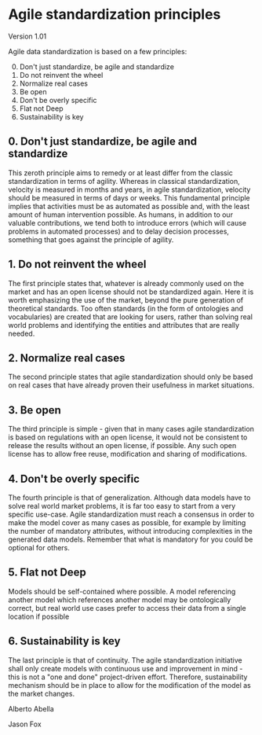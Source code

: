 # Agile standardization principles 
Version 1.01

Agile data standardization is based on a few principles:

0. Don't just standardize, be agile and standardize
1. Do not reinvent the wheel
2. Normalize real cases
3. Be open
4. Don't be overly specific
5. Flat not Deep
6. Sustainability is key


## 0. Don't just standardize, be agile and standardize
This zeroth principle aims to remedy or at least differ from the classic standardization in terms of agility. Whereas in classical standardization, velocity is measured in months and years, in agile standardization, velocity should be measured in terms of days or weeks. This fundamental principle implies that activities must be as automated as possible and, with the least amount of human intervention possible. As humans, in addition to our valuable contributions, we tend both to introduce errors (which will cause problems in automated processes) and to delay decision processes, something that goes against the principle of agility.

## 1. Do not reinvent the wheel
The first principle states that, whatever is already commonly used on the market and has an open license should not be standardized again. Here it is worth emphasizing the use of the market, beyond the pure generation of theoretical standards. Too often standards (in the form of ontologies and vocabularies) are created that are looking for users, rather than solving real world problems and identifying the entities and attributes that are really needed.

## 2. Normalize real cases
The second principle states that agile standardization should only be based on real cases that have already proven their usefulness in market situations.

## 3. Be open
The third principle is simple - given that in many cases agile standardization is based on regulations with an open license, it would not be consistent to release the results without an open license, if possible. Any such open license has to allow free reuse, modification and sharing of modifications.

## 4. Don't be overly specific
The fourth principle is that of generalization. Although data models have to solve real world market problems, it is far too easy to start from a very specific use-case. Agile standardization must reach a consensus in order to make the model cover as many cases as possible, for example by limiting the number of mandatory attributes, without introducing complexities in the generated data models. Remember that what is mandatory for you could be optional for others.

## 5. Flat not Deep
Models should be self-contained where possible. A model referencing another model which references another model may be ontologically correct, but real world use cases prefer to access their data from a single location if possible

## 6. Sustainability is key
The last principle is that of continuity. The agile standardization initiative shall only create models with continuous use and improvement in mind - this is not a "one and done" project-driven effort. Therefore, sustainability mechanism should be in place to allow for the modification of the model as the market changes.


Alberto Abella

Jason Fox 